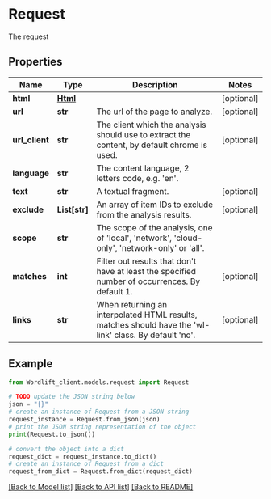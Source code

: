 # Request

The request

## Properties

Name | Type | Description | Notes
------------ | ------------- | ------------- | -------------
**html** | [**Html**](Html.md) |  | [optional] 
**url** | **str** | The url of the page to analyze. | [optional] 
**url_client** | **str** | The client which the analysis should use to extract the content, by default chrome is used. | [optional] 
**language** | **str** | The content language, 2 letters code, e.g. &#39;en&#39;. | 
**text** | **str** | A textual fragment. | [optional] 
**exclude** | **List[str]** | An array of item IDs to exclude from the analysis results. | [optional] 
**scope** | **str** | The scope of the analysis, one of &#39;local&#39;, &#39;network&#39;, &#39;cloud-only&#39;, &#39;network-only&#39; or &#39;all&#39;. | 
**matches** | **int** | Filter out results that don&#39;t have at least the specified number of occurrences. By default 1. | [optional] 
**links** | **str** | When returning an interpolated HTML results, matches should have the &#39;wl-link&#39; class. By default &#39;no&#39;. | [optional] 

## Example

```python
from Wordlift_client.models.request import Request

# TODO update the JSON string below
json = "{}"
# create an instance of Request from a JSON string
request_instance = Request.from_json(json)
# print the JSON string representation of the object
print(Request.to_json())

# convert the object into a dict
request_dict = request_instance.to_dict()
# create an instance of Request from a dict
request_from_dict = Request.from_dict(request_dict)
```
[[Back to Model list]](../README.md#documentation-for-models) [[Back to API list]](../README.md#documentation-for-api-endpoints) [[Back to README]](../README.md)


